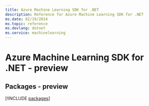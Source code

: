 ```yaml
---
title: Azure Machine Learning SDK for .NET
description: Reference for Azure Machine Learning SDK for .NET
ms.date: 02/19/2024
ms.topic: reference
ms.devlang: dotnet
ms.service: machinelearning
---
```

# Azure Machine Learning SDK for .NET - preview
## Packages - preview
[!INCLUDE [packages](machine-learning-index.md)]